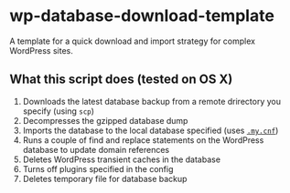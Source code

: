 # wp-database-download-template
A template for a quick download and import strategy for complex WordPress sites.

## What this script does (tested on OS X)

1. Downloads the latest database backup from a remote drirectory you specify (using `scp`)
1. Decompresses the gzipped database dump
1. Imports the database to the local database specified (uses [`.my.cnf`](https://gist.github.com/jamiehs/dabf901768a0987cc8f542fdd0155d05))
1. Runs a couple of find and replace statements on the WordPress database to update domain references
1. Deletes WordPress transient caches in the database
1. Turns off plugins specified in the config
1. Deletes temporary file for database backup
